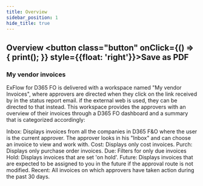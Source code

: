 ```yaml
---
title: Overview
sidebar_position: 1
hide_title: true
---
```

## Overview <button class="button" onClick={() => { print(); }} style={{float: 'right'}}>Save as PDF</button>

### My vendor invoices
ExFlow for D365 FO is delivered with a workspace named "My vendor Invoices", where approvers are directed when they click on the link received by in the status report email. if the external web is used, they can be directed to that instead. This workspace provides the approvers with an overview of their invoices through a D365 FO dashboard and a summary that is categorized accordingly:

Inbox: Displays invoices from all the companies in D365 F&O where the user is the current approver. The approver looks in his "Inbox" and can choose an invoice to view and work with.
Cost: Displays only cost invoices.
Purch: Displays only purchase order invoices.
Due: Filters for only due invoices
Hold: Displays invoices that are set 'on hold'.
Future: Displays invoices that are expected to be assigned to you in the future if the approval route is not modified.
Recent: All invoices on which approvers have taken action during the past 30 days.
